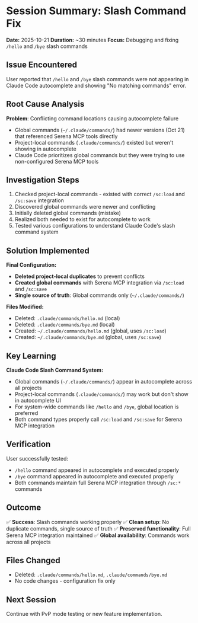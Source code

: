 # Session Summary: Slash Command Fix
**Date:** 2025-10-21
**Duration:** ~30 minutes
**Focus:** Debugging and fixing `/hello` and `/bye` slash commands

## Issue Encountered

User reported that `/hello` and `/bye` slash commands were not appearing in Claude Code autocomplete and showing "No matching commands" error.

## Root Cause Analysis

**Problem**: Conflicting command locations causing autocomplete failure
- Global commands (`~/.claude/commands/`) had newer versions (Oct 21) that referenced Serena MCP tools directly
- Project-local commands (`.claude/commands/`) existed but weren't showing in autocomplete
- Claude Code prioritizes global commands but they were trying to use non-configured Serena MCP tools

## Investigation Steps

1. Checked project-local commands - existed with correct `/sc:load` and `/sc:save` integration
2. Discovered global commands were newer and conflicting
3. Initially deleted global commands (mistake)
4. Realized both needed to exist for autocomplete to work
5. Tested various configurations to understand Claude Code's slash command system

## Solution Implemented

**Final Configuration:**
- **Deleted project-local duplicates** to prevent conflicts
- **Created global commands** with Serena MCP integration via `/sc:load` and `/sc:save`
- **Single source of truth**: Global commands only (`~/.claude/commands/`)

**Files Modified:**
- Deleted: `.claude/commands/hello.md` (local)
- Deleted: `.claude/commands/bye.md` (local)
- Created: `~/.claude/commands/hello.md` (global, uses `/sc:load`)
- Created: `~/.claude/commands/bye.md` (global, uses `/sc:save`)

## Key Learning

**Claude Code Slash Command System:**
- Global commands (`~/.claude/commands/`) appear in autocomplete across all projects
- Project-local commands (`.claude/commands/`) may work but don't show in autocomplete UI
- For system-wide commands like `/hello` and `/bye`, global location is preferred
- Both command types properly call `/sc:load` and `/sc:save` for Serena MCP integration

## Verification

User successfully tested:
- `/hello` command appeared in autocomplete and executed properly
- `/bye` command appeared in autocomplete and executed properly
- Both commands maintain full Serena MCP integration through `/sc:*` commands

## Outcome

✅ **Success**: Slash commands working properly
✅ **Clean setup**: No duplicate commands, single source of truth
✅ **Preserved functionality**: Full Serena MCP integration maintained
✅ **Global availability**: Commands work across all projects

## Files Changed
- Deleted: `.claude/commands/hello.md`, `.claude/commands/bye.md`
- No code changes - configuration fix only

## Next Session
Continue with PvP mode testing or new feature implementation.
